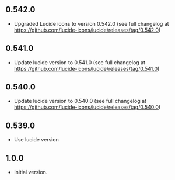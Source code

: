 ## 0.542.0
- Upgraded Lucide icons to version 0.542.0 (see full changelog at https://github.com/lucide-icons/lucide/releases/tag/0.542.0)

## 0.541.0

- Update lucide version to 0.541.0 (see full changelog at https://github.com/lucide-icons/lucide/releases/tag/0.541.0)

## 0.540.0

- Update lucide version to 0.540.0 (see full changelog at https://github.com/lucide-icons/lucide/releases/tag/0.540.0)

## 0.539.0

- Use lucide version

## 1.0.0

- Initial version.
